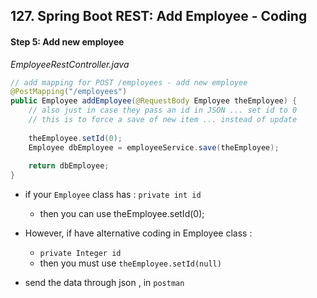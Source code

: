 ## 127. Spring Boot REST: Add Employee - Coding

#### Step 5: Add new employee 
_EmployeeRestController.java_
```java
// add mapping for POST /employees - add new employee 
@PostMapping("/employees")
public Employee addEmployee(@RequestBody Employee theEmployee) {
    // also just in case they pass an id in JSON ... set id to 0
    // this is to force a save of new item ... instead of update 
    
    theEmployee.setId(0);
    Employee dbEmployee = employeeService.save(theEmployee);
    
    return dbEmployee; 
}
```
* if your `Employee` class has : `private int id`
  * then you can use theEmployee.setId(0); 
* However, if have alternative coding in Employee class : 
  * `private Integer id`
  * then you must use `theEmployee.setId(null)`

* send the data through json , in `postman`
